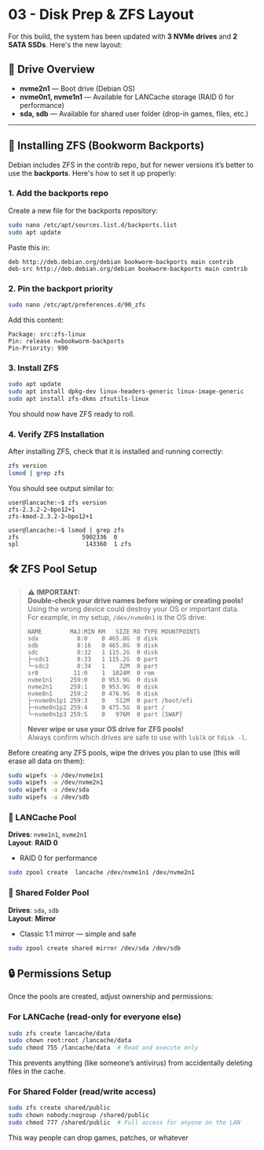 # 03 - Disk Prep & ZFS Layout

For this build, the system has been updated with **3 NVMe drives** and **2 SATA SSDs**. Here's the new layout:

## 💾 Drive Overview

- **nvme2n1** — Boot drive (Debian OS)  
- **nvme0n1, nvme1n1** — Available for LANCache storage (RAID 0 for performance)
- **sda, sdb** — Available for shared user folder (drop-in games, files, etc.)

---

## 🧰 Installing ZFS (Bookworm Backports)

Debian includes ZFS in the contrib repo, but for newer versions it’s better to use the **backports**. Here's how to set it up properly:

### 1. Add the backports repo

Create a new file for the backports repository:

```bash
sudo nano /etc/apt/sources.list.d/backports.list
sudo apt update
```

Paste this in:

```
deb http://deb.debian.org/debian bookworm-backports main contrib
deb-src http://deb.debian.org/debian bookworm-backports main contrib
```

### 2. Pin the backport priority

```bash
sudo nano /etc/apt/preferences.d/90_zfs
```

Add this content:

```
Package: src:zfs-linux
Pin: release n=bookworm-backports
Pin-Priority: 990
```

### 3. Install ZFS

```bash
sudo apt update
sudo apt install dpkg-dev linux-headers-generic linux-image-generic
sudo apt install zfs-dkms zfsutils-linux
```

You should now have ZFS ready to roll.

### 4. Verify ZFS Installation

After installing ZFS, check that it is installed and running correctly:

```bash
zfs version
lsmod | grep zfs
```

You should see output similar to:

```
user@lancache:~$ zfs version
zfs-2.3.2-2~bpo12+1
zfs-kmod-2.3.2-2~bpo12+1

user@lancache:~$ lsmod | grep zfs
zfs                  5902336  0
spl                   143360  1 zfs

```

## 🛠️ ZFS Pool Setup

> **⚠️ IMPORTANT:**  
> **Double-check your drive names before wiping or creating pools!**  
> Using the wrong device could destroy your OS or important data.  
> For example, in my setup, `/dev/nvme0n1` is the OS drive:
>
> ```
> NAME        MAJ:MIN RM   SIZE RO TYPE MOUNTPOINTS
> sda           8:0    0 465.8G  0 disk
> sdb           8:16   0 465.8G  0 disk
> sdc           8:32   1 115.2G  0 disk
> ├─sdc1        8:33   1 115.2G  0 part
> └─sdc2        8:34   1    32M  0 part
> sr0          11:0    1  1024M  0 rom
> nvme1n1     259:0    0 953.9G  0 disk
> nvme2n1     259:1    0 953.9G  0 disk
> nvme0n1     259:2    0 476.9G  0 disk
> ├─nvme0n1p1 259:3    0   512M  0 part /boot/efi
> ├─nvme0n1p2 259:4    0 475.5G  0 part /
> └─nvme0n1p3 259:5    0   976M  0 part [SWAP]
> ```
>
> **Never wipe or use your OS drive for ZFS pools!**  
> Always confirm which drives are safe to use with `lsblk` or `fdisk -l`.

Before creating any ZFS pools, wipe the drives you plan to use (this will erase all data on them):

```bash
sudo wipefs -a /dev/nvme1n1
sudo wipefs -a /dev/nvme2n1
sudo wipefs -a /dev/sda
sudo wipefs -a /dev/sdb
```

### 🔹 LANCache Pool

**Drives**: `nvme1n1`, `nvme2n1`  
**Layout**: **RAID 0**  
- RAID 0 for performance

```bash
sudo zpool create  lancache /dev/nvme1n1 /dev/nvme2n1
```

### 🔹 Shared Folder Pool

**Drives**: `sda`, `sdb`  
**Layout**: **Mirror**  
- Classic 1:1 mirror — simple and safe

```bash
sudo zpool create shared mirror /dev/sda /dev/sdb
```

## 🔒 Permissions Setup

Once the pools are created, adjust ownership and permissions:

### For LANCache (read-only for everyone else)

```bash
sudo zfs create lancache/data
sudo chown root:root /lancache/data
sudo chmod 755 /lancache/data  # Read and execute only
```

This prevents anything (like someone’s antivirus) from accidentally deleting files in the cache.

### For Shared Folder (read/write access)

```bash
sudo zfs create shared/public
sudo chown nobody:nogroup /shared/public
sudo chmod 777 /shared/public  # Full access for anyone on the LAN
```

This way people can drop games, patches, or whatever 
